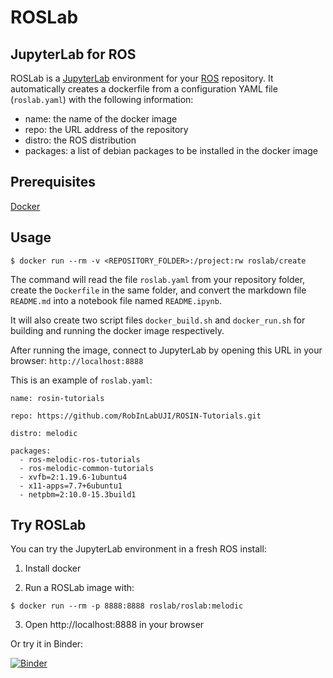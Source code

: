 # ROSLab

## JupyterLab for ROS

ROSLab is a [JupyterLab](https://jupyterlab.readthedocs.io/en/stable/)
environment for your [ROS](http://www.ros.org/) repository. 
It automatically creates a dockerfile
from a configuration YAML file (`roslab.yaml`) with the following information:

- name: the name of the docker image
- repo: the URL address of the repository
- distro: the ROS distribution
- packages: a list of debian packages to be installed in the docker image

## Prerequisites

[Docker](https://www.docker.com/)

## Usage

```
$ docker run --rm -v <REPOSITORY_FOLDER>:/project:rw roslab/create
```

The command will read the file `roslab.yaml` from your repository folder,
create the `Dockerfile` in the same folder,
and convert the markdown file `README.md` into a notebook file named
`README.ipynb`.

It will also create two script files `docker_build.sh` and `docker_run.sh`
for building and running the docker image respectively.

After running the image, connect to JupyterLab by opening this URL 
in your browser: `http://localhost:8888`

This is an example of `roslab.yaml`:
```
name: rosin-tutorials

repo: https://github.com/RobInLabUJI/ROSIN-Tutorials.git

distro: melodic

packages:
  - ros-melodic-ros-tutorials
  - ros-melodic-common-tutorials
  - xvfb=2:1.19.6-1ubuntu4
  - x11-apps=7.7+6ubuntu1
  - netpbm=2:10.0-15.3build1
```
## Try ROSLab

You can try the JupyterLab environment in a fresh ROS install:

1. Install docker

2. Run a ROSLab image with:
```
$ docker run --rm -p 8888:8888 roslab/roslab:melodic
```

3. Open http://localhost:8888 in your browser

Or try it in Binder:

[![Binder](https://mybinder.org/badge.svg)](https://mybinder.org/v2/gh/RobInLabUJI/ROSLab-demo/master?urlpath=lab)
